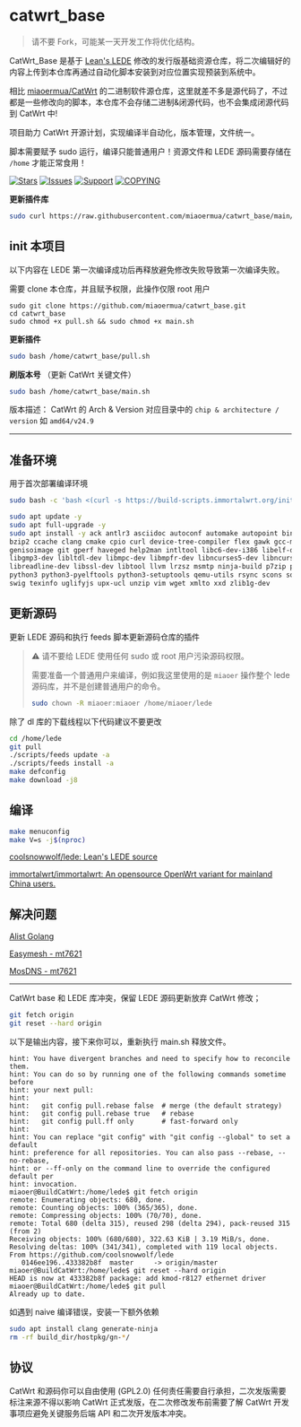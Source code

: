 # catwrt_base

> 请不要 Fork，可能某一天开发工作将优化结构。

CatWrt_Base 是基于 [Lean's LEDE](https://github.com/coolsnowwolf/lede) 修改的发行版基础资源仓库，将二次编辑好的内容上传到本仓库再通过自动化脚本安装到对应位置实现预装到系统中。

相比 [miaoermua/CatWrt](https://github.com/miaoermua/CatWrt) 的二进制软件源仓库，这里就差不多是源代码了，不过都是一些修改向的脚本，本仓库不会存储二进制&闭源代码，也不会集成闭源代码到 CatWrt 中!

项目助力 CatWrt 开源计划，实现编译半自动化，版本管理，文件统一。

脚本需要赋予 sudo 运行，编译只能普通用户！资源文件和 LEDE 源码需要存储在 `/home` 才能正常食用！

[![Stars](https://m3-markdown-badges.vercel.app/stars/3/3/miaoermua/catwrt_base)](https://github.com/miaoermua/catwrt_base)
[![Issues](https://m3-markdown-badges.vercel.app/issues/1/2/miaoermua/catwrt_base)](https://github.com/miaoermua/catwrt_base/issues)
[![Support](https://ziadoua.github.io/m3-Markdown-Badges/badges/Sponsor/sponsor1.svg)](https://www.miaoer.net/sponsor)
[![COPYING](https://ziadoua.github.io/m3-Markdown-Badges/badges/LicenceGPLv2/licencegplv23.svg)](https://github.com/miaoermua/catwrt_base/blob/main/COPYING)

**更新插件库**
```bash
sudo curl https://raw.githubusercontent.com/miaoermua/catwrt_base/main/pull.sh | sudo bash
```

## init 本项目

以下内容在 LEDE 第一次编译成功后再释放避免修改失败导致第一次编译失败。

需要 clone 本仓库，并且赋予权限，此操作仅限 root 用户

```
sudo git clone https://github.com/miaoermua/catwrt_base.git
cd catwrt_base
sudo chmod +x pull.sh && sudo chmod +x main.sh
```

**更新插件**
```bash
sudo bash /home/catwrt_base/pull.sh
```

**刷版本号** （更新 CatWrt 关键文件）
```bash
sudo bash /home/catwrt_base/main.sh
```

版本描述：
CatWrt 的 Arch & Version 对应目录中的 `chip & architecture / version` 如 `amd64/v24.9`

---

## 准备环境

用于首次部署编译环境

```bash
sudo bash -c 'bash <(curl -s https://build-scripts.immortalwrt.org/init_build_environment.sh)'
```

```bash
sudo apt update -y
sudo apt full-upgrade -y
sudo apt install -y ack antlr3 asciidoc autoconf automake autopoint binutils bison build-essential \
bzip2 ccache clang cmake cpio curl device-tree-compiler flex gawk gcc-multilib g++-multilib gettext \
genisoimage git gperf haveged help2man intltool libc6-dev-i386 libelf-dev libfuse-dev libglib2.0-dev \
libgmp3-dev libltdl-dev libmpc-dev libmpfr-dev libncurses5-dev libncursesw5-dev libpython3-dev \
libreadline-dev libssl-dev libtool llvm lrzsz msmtp ninja-build p7zip p7zip-full patch pkgconf \
python3 python3-pyelftools python3-setuptools qemu-utils rsync scons squashfs-tools subversion \
swig texinfo uglifyjs upx-ucl unzip vim wget xmlto xxd zlib1g-dev
```

## 更新源码

更新 LEDE 源码和执行 feeds 脚本更新源码仓库的插件

> ⚠️ 请不要给 LEDE 使用任何 sudo 或 root 用户污染源码权限。
> 
> 需要准备一个普通用户来编译，例如我这里使用的是 `miaoer` 操作整个 lede 源码库，并不是创建普通用户的命令。
>
> ```bash
> sudo chown -R miaoer:miaoer /home/miaoer/lede
> ```

除了 dl 库的下载线程以下代码建议不要更改

```bash
cd /home/lede
git pull
./scripts/feeds update -a
./scripts/feeds install -a
make defconfig
make download -j8
```

## 编译

```bash
make menuconfig
make V=s -j$(nproc)
```

[coolsnowwolf/lede: Lean's LEDE source](https://github.com/coolsnowwolf/lede)

[immortalwrt/immortalwrt: An opensource OpenWrt variant for mainland China users.](https://github.com/immortalwrt/immortalwrt)


## 解决问题

[Alist Golang](https://github.com/sbwml/packages_lang_golang)

[Easymesh - mt7621](https://github.com/coolsnowwolf/routing/pull/7)

[MosDNS - mt7621](https://github.com/coolsnowwolf/lede/issues/12117)

---

CatWrt base 和 LEDE 库冲突，保留 LEDE 源码更新放弃 CatWrt 修改；

```bash
git fetch origin
git reset --hard origin
```

以下是输出内容，接下来你可以，重新执行 main.sh 释放文件。

```logs
hint: You have divergent branches and need to specify how to reconcile them.
hint: You can do so by running one of the following commands sometime before
hint: your next pull:
hint: 
hint:   git config pull.rebase false  # merge (the default strategy)
hint:   git config pull.rebase true   # rebase
hint:   git config pull.ff only       # fast-forward only
hint: 
hint: You can replace "git config" with "git config --global" to set a default
hint: preference for all repositories. You can also pass --rebase, --no-rebase,
hint: or --ff-only on the command line to override the configured default per
hint: invocation.
miaoer@BuildCatWrt:/home/lede$ git fetch origin 
remote: Enumerating objects: 680, done.
remote: Counting objects: 100% (365/365), done.
remote: Compressing objects: 100% (70/70), done.
remote: Total 680 (delta 315), reused 298 (delta 294), pack-reused 315 (from 2)
Receiving objects: 100% (680/680), 322.63 KiB | 3.19 MiB/s, done.
Resolving deltas: 100% (341/341), completed with 119 local objects.
From https://github.com/coolsnowwolf/lede
   0146ee196..433382b8f  master     -> origin/master
miaoer@BuildCatWrt:/home/lede$ git reset --hard origin
HEAD is now at 433382b8f package: add kmod-r8127 ethernet driver
miaoer@BuildCatWrt:/home/lede$ git pull
Already up to date.
```

如遇到 naive 编译错误，安装一下额外依赖

```bash
sudo apt install clang generate-ninja
rm -rf build_dir/hostpkg/gn-*/
```

## 协议

CatWrt 和源码你可以自由使用 (GPL2.0) 任何责任需要自行承担，二次发版需要标注来源不得以影响 CatWrt 正式发版，在二次修改发布前需要了解 CatWrt 开发事项应避免关键服务后端 API 和二次开发版本冲突。
